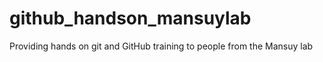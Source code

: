 # github_handson_mansuylab
Providing hands on git and GitHub training to people from the Mansuy lab

